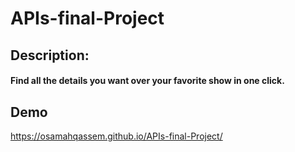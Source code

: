 # APIs-final-Project

## Description:

#### Find all the details you want over your favorite show in one click.

## Demo
https://osamahqassem.github.io/APIs-final-Project/